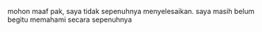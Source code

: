 mohon maaf pak, saya tidak sepenuhnya menyelesaikan.
saya masih belum begitu memahami secara sepenuhnya

